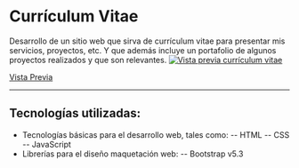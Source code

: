 # Currículum Vitae
Desarrollo de un sitio web que sirva de currículum vitae para presentar mis servicios, proyectos, etc. Y que además incluye un portafolio de algunos proyectos realizados y que son relevantes.
[
![Vista previa currículum vitae](https://raw.githubusercontent.com/felipejoq/resume-cv/main/assets/img/preview.jpg)
](https://cv.uncodigo.com)

[Vista Previa](https://cv.uncodigo.com/)

---
## Tecnologías utilizadas:
- Tecnologías básicas para el desarrollo web, tales como:
  -- HTML
  -- CSS
  -- JavaScript
- Librerías para el diseño maquetación web:
  -- Bootstrap v5.3